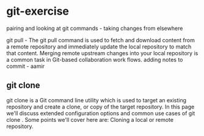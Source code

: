 # git-exercise
pairing and looking at git commands - taking changes from elsewhere

git pull - The git pull command is used to fetch and download content from a remote repository and immediately update the local repository to match that content. Merging remote upstream changes into your local repository is a common task in Git-based collaboration work flows.
adding notes to commit - aamir

## git clone
git clone is a Git command line utility which is used to target an existing repository and create a clone, or copy of the target repository. In this page we'll discuss extended configuration options and common use cases of git clone . Some points we'll cover here are: Cloning a local or remote repository.
